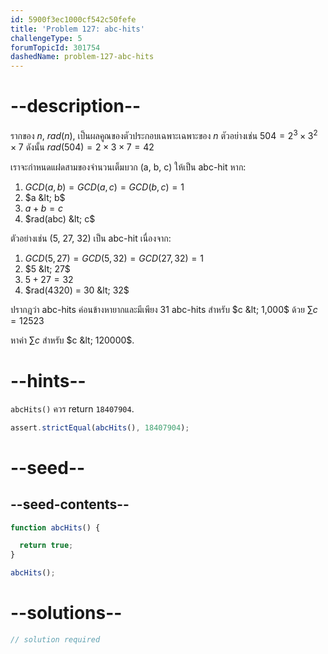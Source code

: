 ```yaml
---
id: 5900f3ec1000cf542c50fefe
title: 'Problem 127: abc-hits'
challengeType: 5
forumTopicId: 301754
dashedName: problem-127-abc-hits
---
```


# --description--

รากของ $n$, $rad(n)$, เป็นผลคูณของตัวประกอบเฉพาะเฉพาะของ $n$ ตัวอย่างเช่น $504 = 2^3 × 3^2 × 7$ ดังนั้น $rad(504) = 2 × 3 × 7 = 42$

เราจะกำหนดแฝดสามของจำนวนเต็มบวก (a, b, c) ให้เป็น abc-hit หาก:

1. $GCD(a, b) = GCD(a, c) = GCD(b, c) = 1$
2. $a &lt; b$
3. $a + b = c$
4. $rad(abc) &lt; c$

ตัวอย่างเช่น (5, 27, 32) เป็น abc-hit เนื่องจาก:

1. $GCD(5, 27) = GCD(5, 32) = GCD(27, 32) = 1$
2. $5 &lt; 27$
3. $5 + 27 = 32$
4. $rad(4320) = 30 &lt; 32$

ปรากฎว่า abc-hits ค่อนข้างหายากและมีเพียง 31 abc-hits สำหรับ $c &lt; 1,000$ ด้วย $\sum{c} = 12523$

หาค่า $\sum{c}$ สำหรับ $c &lt; 120000$.

# --hints--

`abcHits()` ควร return `18407904`.

```js
assert.strictEqual(abcHits(), 18407904);
```

# --seed--

## --seed-contents--

```js
function abcHits() {

  return true;
}

abcHits();
```

# --solutions--

```js
// solution required
```
